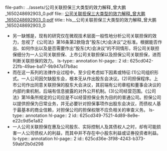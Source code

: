 file-path:: ../assets/公司关联担保三大类型的效力解释_曾大鹏_1650248692903_0.pdf
file:: [公司关联担保三大类型的效力解释_曾大鹏_1650248692903_0.pdf](../assets/公司关联担保三大类型的效力解释_曾大鹏_1650248692903_0.pdf)
title:: hls__公司关联担保三大类型的效力解释_曾大鹏_1650248692903_0

- 另一缺憾是，现有的研究仅在微观技术层面一般性地分析公司关联担保的效力，忽视了《公司法》第16条第2款隐含“股东(大)会决议”之标准。根据能否作出、如何作出以及是否需要作出“股东(大)会决议”的不同情形，将公司关联担保细分为一人公司关联担保、上市公司关联担保以及担保公司关联担保，进而判断关联担保的效力。
  ls-type:: annotation
  hl-page:: 2
  id:: 625cd042-22fb-49ae-ba17-9b947a17b8ac
- 而在这一系列的法律作业过程中，至少应考虑如下因素或特征:(1)公司组织形式。一人公司因欠缺股东会，根本无从作出股东会决议。(2)司担保程序。上市公司作出同意关联担保的股东大会决议，其前端有公司章程和董事会决议的内部约束机制，后端有信息披露的对外公开机制。(3)公司经营范围。《公司法》第16条所规定的公司应是不以经营担保业务为目的的普通公司。担保公司以提供担保为日常业务，并无必要针对担保事项作出股东会决议，而债权人基于最基本的商业信赖，对担保公司的担保权限不应负相关的审查义务。
  ls-type:: annotation
  hl-page:: 2
  id:: 625cd349-7521-4d89-8e9e-e22c9d5e1a82
- 一人公司关联担保在惠及公司股东、实际控制人及其债权人之时，却有可能损害一人公司债权人的利益，而其中并不存在中小股东利益或证券投资者利益。
  ls-type:: annotation
  hl-page:: 2
  id:: 625cd36e-3f98-4243-b373-59abf2b0d298